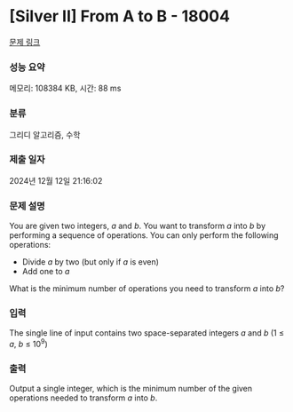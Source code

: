 # [Silver II] From A to B - 18004 

[문제 링크](https://www.acmicpc.net/problem/18004) 

### 성능 요약

메모리: 108384 KB, 시간: 88 ms

### 분류

그리디 알고리즘, 수학

### 제출 일자

2024년 12월 12일 21:16:02

### 문제 설명

<p>You are given two integers, <em>a</em> and <em>b</em>. You want to transform <em>a</em> into <em>b</em> by performing a sequence of operations. You can only perform the following operations:</p>

<ul>
	<li>Divide <em>a</em> by two (but only if <em>a</em> is even)</li>
	<li>Add one to <em>a</em></li>
</ul>

<p>What is the minimum number of operations you need to transform <em>a</em> into <em>b</em>?</p>

### 입력 

 <p>The single line of input contains two space-separated integers <em>a</em> and <em>b</em> (1 ≤ <em>a</em>, <em>b</em> ≤ 10<sup>9</sup>)</p>

### 출력 

 <p>Output a single integer, which is the minimum number of the given operations needed to transform <em>a</em> into <em>b</em>.</p>

